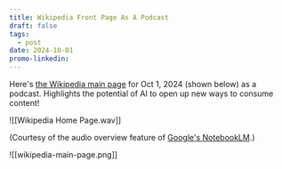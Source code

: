 ```yaml
---
title: Wikipedia Front Page As A Podcast
draft: false
tags:
  - post
date: 2024-10-01
promo-linkedin:
---
```

Here's [the Wikipedia main page](https://en.wikipedia.org/wiki/Main_Page) for Oct 1, 2024 (shown below) as a podcast. Highlights the potential of AI to open up new ways to consume content!

![[Wikipedia Home Page.wav]]

(Courtesy of the audio overview feature of [Google's NotebookLM](https://notebooklm.google.com).)


![[wikipedia-main-page.png]]